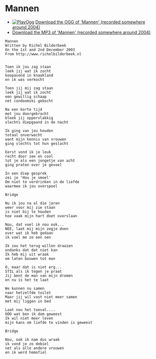 # Mannen

-   [![PlayOgg](http://static.fsf.org/playogg/Play_ogg_80x15.png "I support PlayOgg!")](http://playogg.org) [Download the OGG of 'Mannen' (recorded somewhere around 2004)](CD03_13Mannen.ogg)
-   [Download the MP3 of 'Mannen' (recorded somewhere around 2004)](CD03_13Mannen.mp3)


```
Mannen
Written by Richel Bilderbeek
On the 1st and 2nd December 2003 
From http://www.richelbilderbeek.nl

 
Toen ik jou zag staan 
leek jij wat ik zocht 
koopavond in knaakland 
en ik was verkocht 
 
Toen jij mij zag staan 
leek jij wat ik zocht 
een gewillig schaap 
net condoomski gekocht 
 
Na een korte tijd 
met jou doorgebracht 
bleek jij oppervlakkig 
slechts diepgaand in de nacht 
 
Ik ging van jou houden 
totaal onverwacht 
want mijn kennis van vrouwen 
ging slechts tot hun geslacht 
 
Eerst vond ik je leuk 
recht door zee en cool 
tot je als een jongetje van acht 
ging praten over je gevoel 

In een diep gesprek 
zei je 'Hou je smoel' 
Om niet te verdrinken in de liefde 
waarmee ik jou overspoel 
 
Bridge
 
Nu ik jou na al die jaren 
weer voor mij zie staan 
is niet bij te houden 
hoe vaak mijn hart doet overslaan 
 
Nou, dat voel ik nou ook... 
NEE, laat mij mijn zegje doen 
over wat ik heb gedaan 
ik voel me zo een oen 
 
Ik zou het terug willen draaien 
ondanks dat dat niet kan 
Ik heb mij uit wraak 
om laten bouwen tot man 
 
O, maar dat is niet erg... 
STIL als ik tegen je praat 
Jij bent de man van mijn dromen 
en nu is het te laat 
 
We kunnen nu samen 
naar hetzelfde toilet 
Maar jij wil vast niet meer samen 
met mij liggen in bed 

Laat nou het toeval.... 
OOO wat ben ik dom geweest 
Ik wil niet meer leven 
mijn kans om liefde te vinden is geweest 
 
Bridge

Nou, ook ik nam dus wraak 
ik vond je zo debiel 
net als alle andere vrouwen 
en ik werd homofiel 
```
